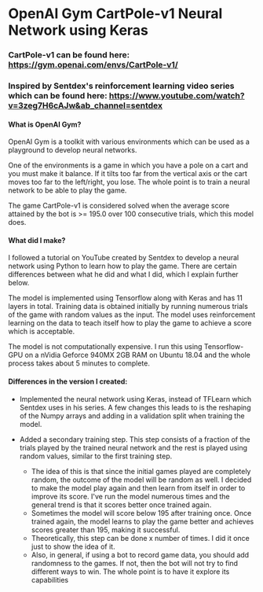 # OpenAI Gym CartPole-v1 Neural Network using Keras

### CartPole-v1 can be found here: https://gym.openai.com/envs/CartPole-v1/

### Inspired by Sentdex's reinforcement learning video series which can be found here: https://www.youtube.com/watch?v=3zeg7H6cAJw&ab_channel=sentdex

#### What is OpenAI Gym?
  OpenAI Gym is a toolkit with various environments which can be used as a playground to develop neural networks.
  
  One of the environments is a game in which you have a pole on a cart and you must make it balance. If it tilts too far from the vertical axis or the cart moves too far to the left/right, you lose. The whole point is to train a neural network to be able to play the game.
  
  The game CartPole-v1 is considered solved when the average score attained by the bot is >= 195.0 over 100 consecutive trials, which this model does.
 
#### What did I make?
  I followed a tutorial on YouTube created by Sentdex to develop a neural network using Python to learn how to play the game. There are certain differences between what he did and what I did, which I explain further below. 
  
  The model is implemented using Tensorflow along with Keras and has 11 layers in total. Training data is obtained initially by running numerous trials of the game with random values as the input. The model uses reinforcement learning on the data to teach itself how to play the game to achieve a score which is acceptable.
  
  The model is not computationally expensive. I run this using Tensorflow-GPU on a nVidia Geforce 940MX 2GB RAM on Ubuntu 18.04 and the whole process takes about 5 minutes to complete.

#### Differences in the version I created:

- Implemented the neural network using Keras, instead of TFLearn which Sentdex uses in his series. A few changes this leads to is the reshaping of the Numpy arrays and adding in a validation split when training the model.

- Added a secondary training step. This step consists of a fraction of the trials played by the trained neural network and the rest is played using random values, similar to the first training step.
  - The idea of this is that since the initial games played are completely random, the outcome of the model will be random as well. I decided to make the model play again and then learn from itself in order to improve its score. I've run the model numerous times and the general trend is that it scores better once trained again. 
  - Sometimes the model will score below 195 after training once. Once trained again, the model learns to play the game better and achieves scores greater than 195, making it successful.
  - Theoretically, this step can be done x number of times. I did it once just to show the idea of it.
  - Also, in general, if using a bot to record game data, you should add randomness to the games. If not, then the bot will not try to find different ways to win. The whole point is to have it explore its capabilities
